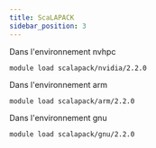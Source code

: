 ```yaml
---
title: ScaLAPACK
sidebar_position: 3
---
```


Dans l'environnement nvhpc
```
module load scalapack/nvidia/2.2.0
```

Dans l'environnement arm
```
module load scalapack/arm/2.2.0
```

Dans l'environnement gnu
```
module load scalapack/gnu/2.2.0
```
